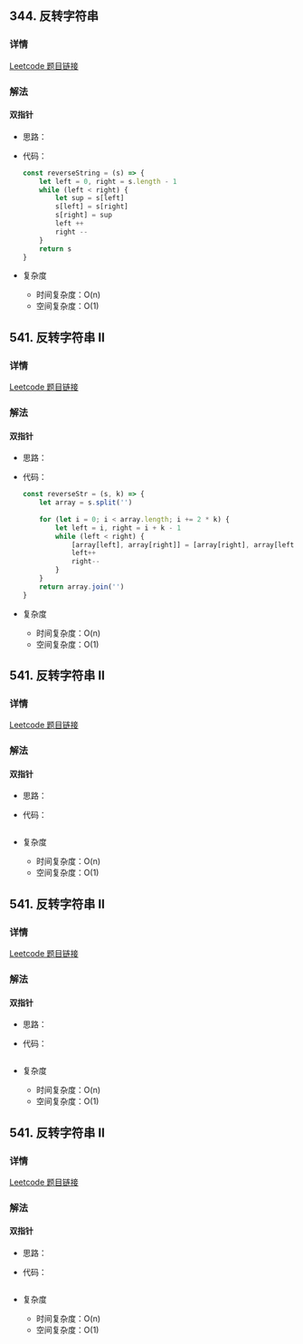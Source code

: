 ## 344. 反转字符串

### 详情

[Leetcode 题目链接](https://leetcode.cn/problems/reverse-string/description/)

### 解法

#### 双指针

- 思路：

- 代码：

  ```js
  const reverseString = (s) => {
      let left = 0, right = s.length - 1
      while (left < right) {
          let sup = s[left]
          s[left] = s[right]
          s[right] = sup
          left ++
          right --
      }
      return s
  }
  ```

- 复杂度

  - 时间复杂度：O(n)
  - 空间复杂度：O(1)

## 541. 反转字符串 Ⅱ

### 详情

[Leetcode 题目链接](https://leetcode.cn/problems/reverse-string-ii/description/)

### 解法

#### 双指针

- 思路：

- 代码：

  ```js
  const reverseStr = (s, k) => {
      let array = s.split('')
      
      for (let i = 0; i < array.length; i += 2 * k) {
          let left = i, right = i + k - 1
          while (left < right) {
              [array[left], array[right]] = [array[right], array[left]]
              left++
              right--
          }
      }
      return array.join('')
  }
  ```

- 复杂度

  - 时间复杂度：O(n)
  - 空间复杂度：O(1)

## 541. 反转字符串 Ⅱ

### 详情

[Leetcode 题目链接](https://leetcode.cn/problems/reverse-string-ii/description/)

### 解法

#### 双指针

- 思路：

- 代码：

  ```js

  ```

- 复杂度

  - 时间复杂度：O(n)
  - 空间复杂度：O(1)

## 541. 反转字符串 Ⅱ

### 详情

[Leetcode 题目链接](https://leetcode.cn/problems/reverse-string-ii/description/)

### 解法

#### 双指针

- 思路：

- 代码：

  ```js

  ```

- 复杂度

  - 时间复杂度：O(n)
  - 空间复杂度：O(1)

## 541. 反转字符串 Ⅱ

### 详情

[Leetcode 题目链接](https://leetcode.cn/problems/reverse-string-ii/description/)

### 解法

#### 双指针

- 思路：

- 代码：

  ```js

  ```

- 复杂度

  - 时间复杂度：O(n)
  - 空间复杂度：O(1)

